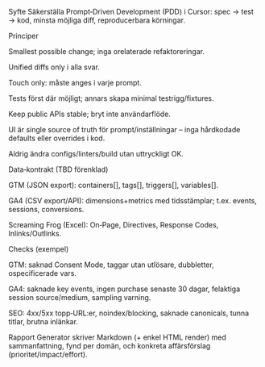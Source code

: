 Syfte
Säkerställa Prompt‑Driven Development (PDD) i Cursor: spec → test → kod, minsta möjliga diff, reproducerbara körningar.

Principer

Smallest possible change; inga orelaterade refaktoreringar.

Unified diffs only i alla svar.

Touch only: måste anges i varje prompt.

Tests först där möjligt; annars skapa minimal testrigg/fixtures.

Keep public APIs stable; bryt inte användarflöde.

UI är single source of truth för prompt/inställningar – inga hårdkodade defaults eller overrides i kod.

Aldrig ändra configs/linters/build utan uttryckligt OK.

Data‑kontrakt (TBD förenklad)

GTM (JSON export): containers[], tags[], triggers[], variables[].

GA4 (CSV export/API): dimensions+metrics med tidsstämplar; t.ex. events, sessions, conversions.

Screaming Frog (Excel): On‑Page, Directives, Response Codes, Inlinks/Outlinks.

Checks (exempel)

GTM: saknad Consent Mode, taggar utan utlösare, dubbletter, ospecificerade vars.

GA4: saknade key events, ingen purchase senaste 30 dagar, felaktiga session source/medium, sampling varning.

SEO: 4xx/5xx topp‑URL:er, noindex/blocking, saknade canonicals, tunna titlar, brutna inlänkar.

Rapport
Generator skriver Markdown (+ enkel HTML render) med sammanfattning, fynd per domän, och konkreta affärsförslag (prioritet/impact/effort).